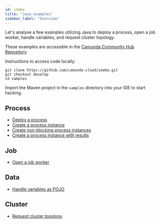 ```yaml
---
id: index
title: "Java examples"
sidebar_label: "Overview"
---
```


Let's analyse a few examples utilizing Java to deploy a process, open a job worker, handle variables, and request cluster topology.

These examples are accessible in the [Camunda Community Hub Repository](https://github.com/camunda-community-hub/camunda-8-examples).

Instructions to access code locally:

```
git clone https://github.com/camunda-cloud/zeebe.git
git checkout develop
cd samples
```

Import the Maven project in the `samples` directory into your IDE to start hacking.

## Process

- [Deploy a process](process-deploy.md)
- [Create a process instance](process-instance-create.md)
- [Create non-blocking process instances](process-instance-create-nonblocking.md)
- [Create a process instance with results](process-instance-create-with-result.md)

## Job

- [Open a job worker](job-worker-open.md)

## Data

- [Handle variables as POJO](data-pojo.md)

## Cluster

- [Request cluster topology](cluster-topology-request.md)
